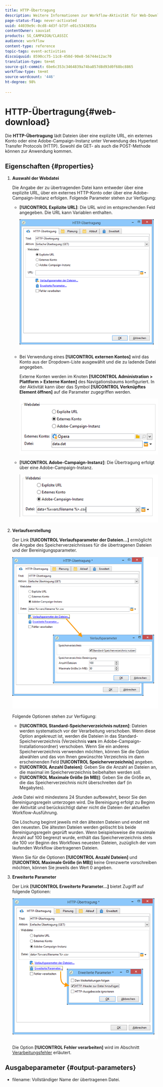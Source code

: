 ```yaml
---
title: HTTP-Übertragung
description: Weitere Informationen zur Workflow-Aktivität für Web-Downloads
page-status-flag: never-activated
uuid: 44039e9c-0cd8-4d3f-b73f-e01c5343835a
contentOwner: sauviat
products: SG_CAMPAIGN/CLASSIC
audience: workflow
content-type: reference
topic-tags: event-activities
discoiquuid: 8590cc75-11c8-450d-90e8-56744e12ac70
translation-type: tm+mt
source-git-commit: 6be6c353c3464839a74ba857d8d93d0f68bc8865
workflow-type: tm+mt
source-wordcount: '446'
ht-degree: 98%

---
```



# HTTP-Übertragung{#web-download}

Die **HTTP-Übertragung** lädt Dateien über eine explizite URL, ein externes Konto oder eine Adobe-Campaign-Instanz unter Verwendung des Hypertext Transfer Protocols (HTTP). Sowohl die GET- als auch die POST-Methode können zur Anwendung kommen.

## Eigenschaften {#properties}

1. **Auswahl der Webdatei**

   Die Angabe der zu übertragenden Datei kann entweder über eine explizite URL, über ein externes HTTP-Konto oder über eine Adobe-Campaign-Instanz erfolgen. Folgende Parameter stehen zur Verfügung:

   * **[!UICONTROL Explizite URL]**: Die URL wird im entsprechenden Feld angegeben. Die URL kann Variablen enthalten.

      ![](assets/download_web_edit.png)

   * Bei Verwendung eines **[!UICONTROL externen Kontos]** wird das Konto aus der Dropdown-Liste ausgewählt und die zu ladende Datei angegeben.

      Externe Konten werden im Knoten **[!UICONTROL Administration > Plattform > Externe Konten]** des Navigationsbaums konfiguriert. In der Aktivität kann über das Symbol **[!UICONTROL Verknüpftes Element öffnen]** auf die Parameter zugegriffen werden.

      ![](assets/download_web_edit_external.png)

   * **[!UICONTROL Adobe-Campaign-Instanz]**: Die Übertragung erfolgt über eine Adobe-Campaign-Instanz.

      ![](assets/download_web_edit_instance.png)

1. **Verlaufserstellung**

   Der Link **[!UICONTROL Verlaufsparameter der Dateien...]** ermöglicht die Angabe des Speicherverzeichnisses für die übertragenen Dateien und der Bereinigungsparameter.

   ![](assets/download_web_edit_hist.png)

   Folgende Optionen stehen zur Verfügung:

   * **[!UICONTROL Standard-Speicherverzeichnis nutzen]**: Dateien werden systematisch vor der Verarbeitung verschoben. Wenn diese Option angekreuzt ist, werden die Dateien in das Standard-Speicherverzeichnis (Verzeichnis **vars** im Adobe-Campaign-Installationsordner) verschoben. Wenn Sie ein anderes Speicherverzeichnis verwenden möchten, können Sie die Option abwählen und das von Ihnen gewünschte Verzeichnis im dann erscheinenden Feld **[!UICONTROL Speicherverzeichnis]** angeben.
   * **[!UICONTROL Anzahl Dateien]**: Geben Sie die Anzahl an Dateien an, die maximal im Speicherverzeichnis beibehalten werden soll.
   * **[!UICONTROL Maximale Größe (in MB)]**: Geben Sie die Größe an, die das Speicherverzeichnis nicht überschreiten darf (in Megabytes).

   Jede Datei wird mindestens 24 Stunden aufbewahrt, bevor Sie den Bereinigungsregeln unterzogen wird. Die Bereinigung erfolgt zu Beginn der Aktivität und berücksichtigt daher nicht die Dateien der aktuellen Workflow-Ausführung.

   Die Löschung beginnt jeweils mit den ältesten Dateien und endet mit den neuesten. Die ältesten Dateien werden gelöscht bis beide Bereinigungsregeln geprüft wurden. Wenn beispielsweise die maximale Anzahl auf 100 begrenzt wurde, enthält das Speicherverzeichnis stets die 100 vor Beginn des Workflows neuesten Dateien, zuzüglich der vom laufenden Workflow übertragenen Dateien.

   Wenn Sie für die Optionen **[!UICONTROL Anzahl Dateien]** und **[!UICONTROL Maximale Größe (in MB)]** keine Grenzwerte vorschreiben möchten, können Sie jeweils den Wert 0 angeben.

1. **Erweiterte Parameter**

   Der Link **[!UICONTROL Erweiterte Parameter...]** bietet Zugriff auf folgende Optionen:

   ![](assets/download_web_edit_advanced.png)

   Die Option **[!UICONTROL Fehler verarbeiten]** wird im Abschnitt [Verarbeitungsfehler](../../workflow/using/monitoring-workflow-execution.md#processing-errors) erläutert.

## Ausgabeparameter {#output-parameters}

* filename: Vollständiger Name der übertragenen Datei.
